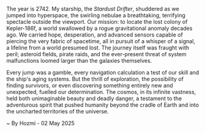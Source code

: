 
The year is 2742.  My starship, the *Stardust Drifter*, shuddered as we jumped into hyperspace, the swirling nebulae a breathtaking, terrifying spectacle outside the viewport.  Our mission: to locate the lost colony of Kepler-186f, a world swallowed by a rogue gravitational anomaly decades ago.  We carried hope, desperation, and advanced sensors capable of piercing the very fabric of spacetime, all in pursuit of a whisper of a signal, a lifeline from a world presumed lost. The journey itself was fraught with peril; asteroid fields, pirate raids, and the ever-present threat of system malfunctions loomed larger than the galaxies themselves.

Every jump was a gamble, every navigation calculation a test of our skill and the ship's aging systems.  But the thrill of exploration, the possibility of finding survivors, or even discovering something entirely new and unexpected, fuelled our determination.  The cosmos, in its infinite vastness, held both unimaginable beauty and deadly danger, a testament to the adventurous spirit that pushed humanity beyond the cradle of Earth and into the uncharted territories of the universe.

~ By Hozmi - 02 May 2025
